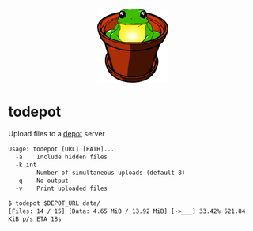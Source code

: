 <p align="center">
<img src="assets/logo.png" height="150">
</p>

# todepot

Upload files to a [depot](https://github.com/scriptsmith/depot) server
```
Usage: todepot [URL] [PATH]...
  -a	Include hidden files
  -k int
    	Number of simultaneous uploads (default 8)
  -q	No output
  -v	Print uploaded files
```

```
$ todepot $DEPOT_URL data/
[Files: 14 / 15] [Data: 4.65 MiB / 13.92 MiB] [->___] 33.42% 521.84 KiB p/s ETA 18s
```